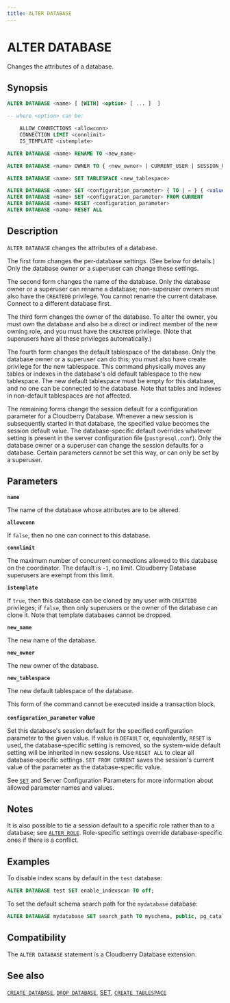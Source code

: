 ```yaml
---
title: ALTER DATABASE
---
```


# ALTER DATABASE

Changes the attributes of a database.

## Synopsis

```sql
ALTER DATABASE <name> [ [WITH] <option> [ ... ]  ]

-- where <option> can be:

    ALLOW_CONNECTIONS <allowconn>
    CONNECTION LIMIT <connlimit>
    IS_TEMPLATE <istemplate>

ALTER DATABASE <name> RENAME TO <new_name>

ALTER DATABASE <name> OWNER TO { <new_owner> | CURRENT_USER | SESSION_USER }

ALTER DATABASE <name> SET TABLESPACE <new_tablespace>

ALTER DATABASE <name> SET <configuration_parameter> { TO | = } { <value> | DEFAULT }
ALTER DATABASE <name> SET <configuration_parameter> FROM CURRENT
ALTER DATABASE <name> RESET <configuration_parameter>
ALTER DATABASE <name> RESET ALL
```

## Description

`ALTER DATABASE` changes the attributes of a database.

The first form changes the per-database settings. (See below for details.)  Only the database owner or a superuser can change these settings.

The second form changes the name of the database. Only the database owner or a superuser can rename a database; non-superuser owners must also have the `CREATEDB` privilege. You cannot rename the current database. Connect to a different database first.

The third form changes the owner of the database. To alter the owner, you must own the database and also be a direct or indirect member of the new owning role, and you must have the `CREATEDB` privilege. (Note that superusers have all these privileges automatically.)

The fourth form changes the default tablespace of the database. Only the database owner or a superuser can do this; you must also have create privilege for the new tablespace. This command physically moves any tables or indexes in the database's old default tablespace to the new tablespace. The new default tablespace must be empty for this database, and no one can be connected to the database. Note that tables and indexes in non-default tablespaces are not affected.

The remaining forms change the session default for a configuration parameter for a Cloudberry Database. Whenever a new session is subsequently started in that database, the specified value becomes the session default value. The database-specific default overrides whatever setting is present in the server configuration file (`postgresql.conf`). Only the database owner or a superuser can change the session defaults for a database. Certain parameters cannot be set this way, or can only be set by a superuser.

## Parameters

**`name`**

The name of the database whose attributes are to be altered.

**`allowconn`**

If `false`, then no one can connect to this database.

**`connlimit`**

The maximum number of concurrent connections allowed to this database on the coordinator. The default is `-1`, no limit. Cloudberry Database superusers are exempt from this limit.

**`istemplate`**

If `true`, then this database can be cloned by any user with `CREATEDB` privileges; if `false`, then only superusers or the owner of the database can clone it. Note that template databases cannot be dropped.

**`new_name`**

The new name of the database.

**`new_owner`**

The new owner of the database.

**`new_tablespace`**

The new default tablespace of the database.

This form of the command cannot be executed inside a transaction block.

**`configuration_parameter` value**

Set this database's session default for the specified configuration parameter to the given value. If value is `DEFAULT` or, equivalently, `RESET` is used, the database-specific setting is removed, so the system-wide default setting will be inherited in new sessions. Use `RESET ALL` to clear all database-specific settings. `SET FROM CURRENT` saves the session's current value of the parameter as the database-specific value.

See [`SET`](https://github.com/cloudberrydb/cloudberrydb-site/blob/cbdb-doc-validation/docs/sql-stmts/sql-stmt-set.md) and Server Configuration Parameters for more information about allowed parameter names and values.

## Notes

It is also possible to tie a session default to a specific role rather than to a database; see [`ALTER ROLE`](https://github.com/cloudberrydb/cloudberrydb-site/blob/cbdb-doc-validation/docs/sql-stmts/sql-stmt-alter-role.md). Role-specific settings override database-specific ones if there is a conflict.

## Examples

To disable index scans by default in the `test` database:

```sql
ALTER DATABASE test SET enable_indexscan TO off;
```

To set the default schema search path for the `mydatabase` database:

```sql
ALTER DATABASE mydatabase SET search_path TO myschema, public, pg_catalog;
```

## Compatibility

The `ALTER DATABASE` statement is a Cloudberry Database extension.

## See also

[`CREATE DATABASE`](/docs/sql-stmts/sql-stmt-create-database.md), [`DROP DATABASE`](/docs/sql-stmts/sql-stmt-drop-database.md), [SET](https://github.com/cloudberrydb/cloudberrydb-site/blob/cbdb-doc-validation/docs/sql-stmts/sql-stmt-set.md), [`CREATE TABLESPACE`](/docs/sql-stmts/sql-stmt-create-tablespace.md)
